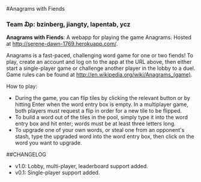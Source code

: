 #Anagrams with Fiends
### Team ₯: bzinberg, jiangty, lapentab, ycz

__Anagrams with Fiends__: A webapp for playing the game Anagrams.
Hosted at http://serene-dawn-1769.herokuapp.com/.

Anagrams is a fast-paced, challenging word game for one or two fiends! To play, create an account and log on to the app at the URL above, then either start a single-player game or challenge another player in the lobby to a duel. Game rules can be found at http://en.wikipedia.org/wiki/Anagrams_(game).

How to play:
* During the game, you can flip tiles by clicking the relevant button or by hitting Enter when the word entry box is empty. In a multiplayer game, both players must request a flip in order for a new tile to be flipped.
* To build a word out of the tiles in the pool, simply type it into the word entry box and hit enter; words must be at least three letters long. 
* To upgrade one of your own words, or steal one from an opponent's stash, type the upgraded word into the word entry box, then click on the word you want to upgrade. 

##CHANGELOG
* v1.0: Lobby, multi-player, leaderboard support added.
* v0.1: Single-player support added.
